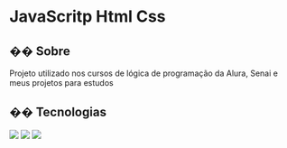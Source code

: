 
<h1>JavaScritp Html Css</h1>

<h2>�� Sobre</h2>
<p>Projeto utilizado nos cursos de lógica de programação da Alura, Senai e meus projetos para estudos</p>

## �� Tecnologias
<div>
  <img src="https://img.shields.io/badge/HTML-239120?style=for-the-badge&logo=html5&logoColor=white">
  <img src="https://img.shields.io/badge/CSS-239120?&style=for-the-badge&logo=css3&logoColor=white">
  <img src="https://img.shields.io/badge/JavaScript-F7DF1E?style=for-the-badge&logo=javascript&logoColor=black">
</div>

